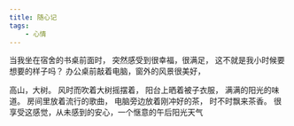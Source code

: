```yaml
---
title: 随心记
tags: 
	- 心情
---
```

当我坐在宿舍的书桌前面时，
突然感受到很幸福，很满足，
这不就是我小时候要想要的样子吗？
办公桌前敲着电脑，窗外的风景很美好，
<!--more-->
高山，大树。
风时而吹着大树摇摆着，
阳台上晒着被子衣服，
满满的阳光的味道。
房间里放着流行的歌曲，
电脑旁边放着刚冲好的茶，
时不时飘来茶香。
很享受这感觉，从未感到的安心，一个惬意的午后阳光天气
